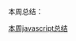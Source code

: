 本周总结： 

<a href="http://note.youdao.com/noteshare?id=edde4532eaecb23b1702104b98c53de2&sub=27191009D5CB43E3BBEEF6DA5FB91E36" title="本周总结">本周javascript总结</a>